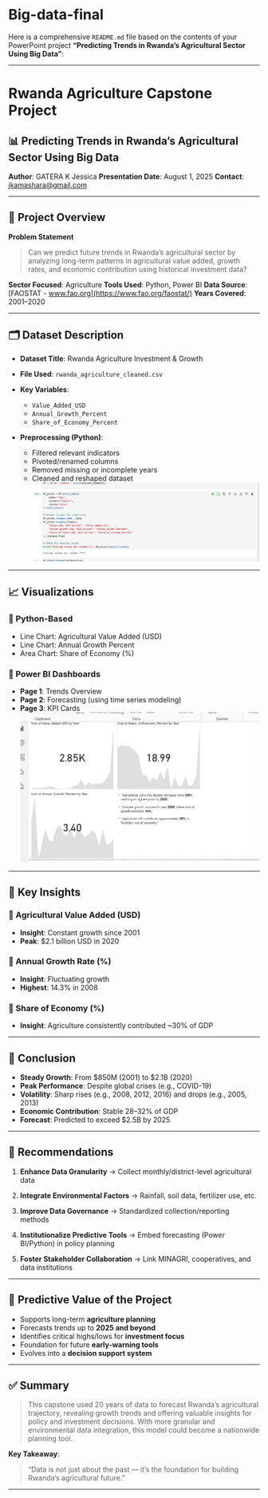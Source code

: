 # Big-data-final
Here is a comprehensive `README.md` file based on the contents of your PowerPoint project **“Predicting Trends in Rwanda’s Agricultural Sector Using Big Data”**:

---

# Rwanda Agriculture Capstone Project

## 📊 Predicting Trends in Rwanda’s Agricultural Sector Using Big Data

**Author**: GATERA K Jessica
**Presentation Date**: August 1, 2025
**Contact**: [jkamashara@gmail.com](mailto:jkamashara@gmail.com)

---

## 📌 Project Overview

**Problem Statement**

> Can we predict future trends in Rwanda’s agricultural sector by analyzing long-term patterns in agricultural value added, growth rates, and economic contribution using historical investment data?

**Sector Focused**: Agriculture
**Tools Used**: Python, Power BI
**Data Source**: [FAOSTAT - www.fao.org](https://www.fao.org/faostat/)
**Years Covered**: 2001–2020

---

## 🗂 Dataset Description

* **Dataset Title**: Rwanda Agriculture Investment & Growth
* **File Used**: `rwanda_agriculture_cleaned.csv`
* **Key Variables**:

  * `Value_Added_USD`
  * `Annual_Growth_Percent`
  * `Share_of_Economy_Percent`
* **Preprocessing (Python)**:

  * Filtered relevant indicators
  * Pivoted/renamed columns
  * Removed missing or incomplete years
  * Cleaned and reshaped dataset
 ![](./data%20cleaning.png)
---

## 📈 Visualizations

### 🐍 Python-Based

* Line Chart: Agricultural Value Added (USD)
* Line Chart: Annual Growth Percent
* Area Chart: Share of Economy (%)

### 💼 Power BI Dashboards

* **Page 1**: Trends Overview
* **Page 2**: Forecasting (using time series modeling)
* **Page 3**: KPI Cards
![](./KPI%20Cards.png)
---

## 📍 Key Insights

### 🔹 Agricultural Value Added (USD)

* **Insight**: Constant growth since 2001
* **Peak**: \$2.1 billion USD in 2020

### 🔹 Annual Growth Rate (%)

* **Insight**: Fluctuating growth
* **Highest**: 14.3% in 2008

### 🔹 Share of Economy (%)

* **Insight**: Agriculture consistently contributed \~30% of GDP

---

## 📌 Conclusion

* **Steady Growth**: From \$850M (2001) to \$2.1B (2020)
* **Peak Performance**: Despite global crises (e.g., COVID-19)
* **Volatility**: Sharp rises (e.g., 2008, 2012, 2016) and drops (e.g., 2005, 2013)
* **Economic Contribution**: Stable 28–32% of GDP
* **Forecast**: Predicted to exceed \$2.5B by 2025

---

## 🧭 Recommendations

1. **Enhance Data Granularity**
   → Collect monthly/district-level agricultural data

2. **Integrate Environmental Factors**
   → Rainfall, soil data, fertilizer use, etc.

3. **Improve Data Governance**
   → Standardized collection/reporting methods

4. **Institutionalize Predictive Tools**
   → Embed forecasting (Power BI/Python) in policy planning

5. **Foster Stakeholder Collaboration**
   → Link MINAGRI, cooperatives, and data institutions

---

## 🔮 Predictive Value of the Project

* Supports long-term **agriculture planning**
* Forecasts trends up to **2025 and beyond**
* Identifies critical highs/lows for **investment focus**
* Foundation for future **early-warning tools**
* Evolves into a **decision support system**

---

## ✅ Summary

> This capstone used 20 years of data to forecast Rwanda’s agricultural trajectory, revealing growth trends and offering valuable insights for policy and investment decisions. With more granular and environmental data integration, this model could become a nationwide planning tool.

**Key Takeaway**:

> “Data is not just about the past — it’s the foundation for building Rwanda’s agricultural future.”

---
